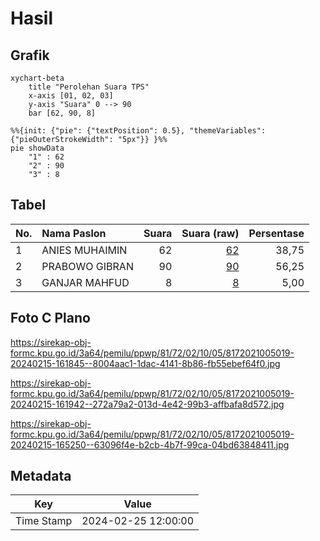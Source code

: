 # Hasil

## Grafik

```mermaid
xychart-beta
    title "Perolehan Suara TPS"
    x-axis [01, 02, 03]
    y-axis "Suara" 0 --> 90
    bar [62, 90, 8]
```

```mermaid
%%{init: {"pie": {"textPosition": 0.5}, "themeVariables": {"pieOuterStrokeWidth": "5px"}} }%%
pie showData
    "1" : 62
    "2" : 90
    "3" : 8
```

## Tabel

| No. | Nama Paslon    | Suara | Suara (raw) | Persentase |
|:--- |:-------------- | -----:| -----------:| ----------:|
| 1   | ANIES MUHAIMIN | 62    | [62][p-1]   | 38,75      |
| 2   | PRABOWO GIBRAN | 90    | [90][p-2]   | 56,25      |
| 3   | GANJAR MAHFUD  | 8     | [8][p-3]    | 5,00       |


[p-1]: https://github.com/gigit-pemilu/pemilu-2024-81-maluku/blob/main/pilpres/hitung-suara/sub/81-maluku/sub/72-kota-tual/sub/02-pulau-dullah-selatan/sub/1005-lodar-el/sub/019-tps/sub/paslon-1.txt
[p-2]: https://github.com/gigit-pemilu/pemilu-2024-81-maluku/blob/main/pilpres/hitung-suara/sub/81-maluku/sub/72-kota-tual/sub/02-pulau-dullah-selatan/sub/1005-lodar-el/sub/019-tps/sub/paslon-2.txt
[p-3]: https://github.com/gigit-pemilu/pemilu-2024-81-maluku/blob/main/pilpres/hitung-suara/sub/81-maluku/sub/72-kota-tual/sub/02-pulau-dullah-selatan/sub/1005-lodar-el/sub/019-tps/sub/paslon-3.txt

## Foto C Plano

https://sirekap-obj-formc.kpu.go.id/3a64/pemilu/ppwp/81/72/02/10/05/8172021005019-20240215-161845--8004aac1-1dac-4141-8b86-fb55ebef64f0.jpg

https://sirekap-obj-formc.kpu.go.id/3a64/pemilu/ppwp/81/72/02/10/05/8172021005019-20240215-161942--272a79a2-013d-4e42-99b3-affbafa8d572.jpg

https://sirekap-obj-formc.kpu.go.id/3a64/pemilu/ppwp/81/72/02/10/05/8172021005019-20240215-165250--63096f4e-b2cb-4b7f-99ca-04bd63848411.jpg


## Metadata

| Key        | Value               |
| ---------- | ------------------- |
| Time Stamp | 2024-02-25 12:00:00 |



